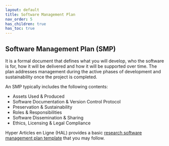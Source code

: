```yaml
---
layout: default
title: Software Management Plan
nav_order: 5
has_children: true
has_toc: true
---
```


## Software Management Plan (SMP)

It is a formal document that defines what you will develop, who the software is for, how it will be delivered and how it will be supported over time. The plan addresses management during the active phases of development and sustainability once the project is completed.  

An SMP typically includes the following contents:  

- Assets Used & Produced
- Software Documentation & Version Control Protocol
- Preservation & Sustainability
- Roles & Responsibilities
- Software Dissemination & Sharing
- Ethics, Licensing & Legal Compliance

Hyper Articles en Ligne (HAL) provides a basic [research software management plan template](https://hal.science/hal-01802565) that you may follow.  
